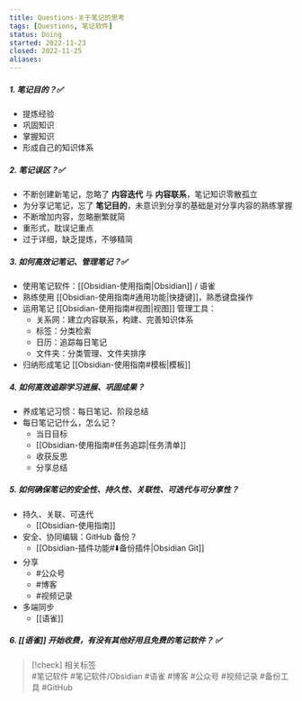 ```yaml
---
title: Questions-关于笔记的思考
tags: [Questions, 笔记软件]
status: Doing
started: 2022-11-23
closed: 2022-11-25
aliases: 
---
```

##### 1. 笔记目的？✅
- 提炼经验
- 巩固知识
- 掌握知识
- 形成自己的知识体系
##### 2. 笔记误区？✅
- 不断创建新笔记，忽略了 **内容迭代** 与 **内容联系**，笔记知识零散孤立
- 为分享记笔记，忘了 **笔记目的**，未意识到分享的基础是对分享内容的熟练掌握
- 不断增加内容，忽略删繁就简
- 重形式，耽误记重点
- 过于详细，缺乏提炼，不够精简
##### 3. 如何高效记笔记、管理笔记？✅
- 使用笔记软件：[[Obsidian-使用指南|Obsidian]] / 语雀
- 熟练使用 [[Obsidian-使用指南#通用功能|快捷键]]，熟悉键盘操作
- 运用笔记 [[Obsidian-使用指南#视图|视图]] 管理工具：
	- 关系网：建立内容联系，构建、完善知识体系
	- 标签：分类检索
	- 日历：追踪每日笔记
	- 文件夹：分类管理、文件夹排序
- 归纳形成笔记 [[Obsidian-使用指南#模板|模板]]
##### 4. 如何高效追踪学习进展、巩固成果？
- 养成笔记习惯：每日笔记、阶段总结
- 每日笔记记什么，怎么记？
	- 当日目标
	- [[Obsidian-使用指南#任务追踪|任务清单]]
	- 收获反思
	- 分享总结
##### 5. 如何确保笔记的安全性、持久性、关联性、可迭代与可分享性？
- 持久、关联、可迭代
	- [[Obsidian-使用指南]]
- 安全、协同编辑：GitHub 备份？
	- [[Obsidian-插件功能#⬇️备份插件|Obsidian Git]]
- 分享
	- #公众号
	- #博客
	- #视频记录
- 多端同步
	- [[语雀]]
##### 6. [[语雀]] 开始收费，有没有其他好用且免费的笔记软件？ ✅

> [!check] 相关标签  
#笔记软件 #笔记软件/Obsidian #语雀 #博客 #公众号 #视频记录 #备份工具 #GitHub 
>
